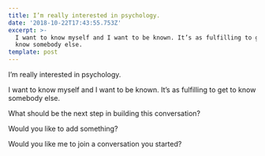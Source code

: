 ```yaml
---
title: I’m really interested in psychology.
date: '2018-10-22T17:43:55.753Z'
excerpt: >-
  I want to know myself and I want to be known. It’s as fulfilling to get to
  know somebody else.
template: post
---
```

I’m really interested in psychology.

I want to know myself and I want to be known. It’s as fulfilling to get to know somebody else.

What should be the next step in building this conversation?

Would you like to add something?

Would you like me to join a conversation you started?
